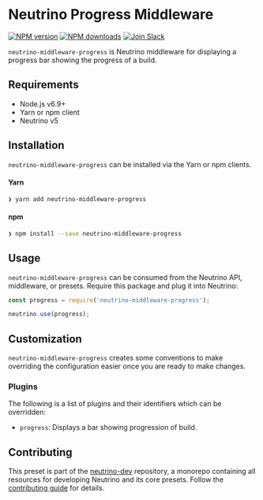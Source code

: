 # Neutrino Progress Middleware
[![NPM version][npm-image]][npm-url] [![NPM downloads][npm-downloads]][npm-url] [![Join Slack][slack-image]][slack-url]

`neutrino-middleware-progress` is Neutrino middleware for displaying a progress bar showing the progress of a build.

## Requirements

- Node.js v6.9+
- Yarn or npm client
- Neutrino v5

## Installation

`neutrino-middleware-progress` can be installed via the Yarn or npm clients.

#### Yarn

```bash
❯ yarn add neutrino-middleware-progress
```

#### npm

```bash
❯ npm install --save neutrino-middleware-progress
```

## Usage

`neutrino-middleware-progress` can be consumed from the Neutrino API, middleware, or presets. Require this package
and plug it into Neutrino:

```js
const progress = require('neutrino-middleware-progress');

neutrino.use(progress);
```

## Customization

`neutrino-middleware-progress` creates some conventions to make overriding the configuration easier once you are ready to
make changes.

### Plugins

The following is a list of plugins and their identifiers which can be overridden:

- `progress`: Displays a bar showing progression of build.

## Contributing

This preset is part of the [neutrino-dev](https://github.com/mozilla-neutrino/neutrino-dev) repository, a monorepo
containing all resources for developing Neutrino and its core presets. Follow the
[contributing guide](/contributing/README.md) for details.

[npm-image]: https://img.shields.io/npm/v/neutrino-middleware-progress.svg
[npm-downloads]: https://img.shields.io/npm/dt/neutrino-middleware-progress.svg
[npm-url]: https://npmjs.org/package/neutrino-middleware-progress
[slack-image]: https://neutrino-slack.herokuapp.com/badge.svg
[slack-url]: https://neutrino-slack.herokuapp.com/
